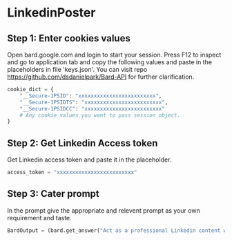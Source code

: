 # LinkedinPoster


## Step 1: Enter cookies values

Open bard.google.com and login to start your session. Press F12 to inspect and go to application tab and copy the following values and paste in the placeholders in file 'keys.json'. You can visit repo https://github.com/dsdanielpark/Bard-API for further clarification.

```python
cookie_dict = {
    "__Secure-1PSID": "xxxxxxxxxxxxxxxxxxxxxxxxx",
    "__Secure-1PSIDTS": "xxxxxxxxxxxxxxxxxxxxxxxxx",
    "__Secure-1PSIDCC": "xxxxxxxxxxxxxxxxxxxxxxxxx"
    # Any cookie values you want to pass session object.
}
```

## Step 2: Get Linkedin Access token 

Get Linkedin access token and paste it in the placeholder.
```python
access_token = "xxxxxxxxxxxxxxxxxxxxxxxxx"
```
## Step 3: Cater prompt

In the prompt give the appropriate and relevent prompt as your own requirement and taste.
```python
BardOutput = (bard.get_answer("Act as a professional Linkedin content writer who has expertise in writing authentic and engaging content. You will write an linkedin post on "+str(topic)+",trying to maximize likes and comments. You can use historical stories as well as future predictions.")['content'])
```